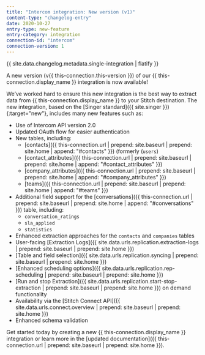 ```yaml
---
title: "Intercom integration: New version (v1)"
content-type: "changelog-entry"
date: 2020-10-27
entry-type: new-feature
entry-category: integration
connection-id: "intercom"
connection-version: 1
---
```

{{ site.data.changelog.metadata.single-integration | flatify }}

A new version (v{{ this-connection.this-version }}) of our {{ this-connection.display_name }} integration is now available! 

We’ve worked hard to ensure this new integration is the best way to extract data from {{ this-connection.display_name }} to your Stitch destination. The new integration, based on the [Singer standard]({{ site.singer }}){:target="new"}, includes many new features such as:

- Use of Intercom API version 2.0
- Updated OAuth flow for easier authentication
- New tables, including:
  - [contacts]({{ this-connection.url | prepend: site.baseurl | prepend: site.home | append: "#contacts" }}) (formerly (`users`)
  - [contact_attributes]({{ this-connection.url | prepend: site.baseurl | prepend: site.home | append: "#contact_attributes" }})
  - [company_attributes]({{ this-connection.url | prepend: site.baseurl | prepend: site.home | append: "#company_attributes" }})
  - [teams]({{ this-connection.url | prepend: site.baseurl | prepend: site.home | append: "#teams" }})
- Additional field support for the [conversations]({{ this-connection.url | prepend: site.baseurl | prepend: site.home | append: "#conversations" }}) table, including:
  - `conversation_ratings`
  - `sla_applied`
  - `statistics`
- Enhanced extraction approaches for the `contacts` and `companies` tables
- User-facing [Extraction Logs]({{ site.data.urls.replication.extraction-logs | prepend: site.baseurl | prepend: site.home }})
- [Table and field selection]({{ site.data.urls.replication.syncing | prepend: site.baseurl | prepend: site.home }})
- [Enhanced scheduling options]({{ site.data.urls.replication.rep-scheduling | prepend: site.baseurl | prepend: site.home }})
- [Run and stop Extraction]({{ site.data.urls.replication.start-stop-extraction | prepend: site.baseurl | prepend: site.home }}) on demand functionality
- Availability via the [Stitch Connect API]({{ site.data.urls.connect.overview | prepend: site.baseurl | prepend: site.home }})
- Enhanced schema validation

Get started today by creating a new {{ this-connection.display_name }} integration or learn more in the [updated documentation]({{ this-connection.url | prepend: site.baseurl | prepend: site.home }}).